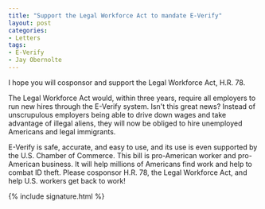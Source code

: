 ```yaml
---
title: "Support the Legal Workforce Act to mandate E-Verify"
layout: post
categories:
- Letters
tags:
- E-Verify
- Jay Obernolte
---
```


I hope you will cosponsor and support the Legal Workforce Act, H.R. 78.

The Legal Workforce Act would, within three years, require all employers to run new hires through the E-Verify system. Isn't this great news? Instead of unscrupulous employers being able to drive down wages and take advantage of illegal aliens, they will now be obliged to hire unemployed Americans and legal immigrants.

E-Verify is safe, accurate, and easy to use, and its use is even supported by the U.S. Chamber of Commerce. This bill is pro-American worker and pro-American business. It will help millions of Americans find work and help to combat ID theft. Please cosponsor H.R. 78, the Legal Workforce Act, and help U.S. workers get back to work!

{% include signature.html %}
